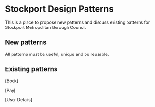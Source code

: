 # Stockport Design Patterns

This is a place to propose new patterns and discuss existing patterns for Stockport Metropolitan Borough Council.

## New patterns


All patterns must be useful, unique and be reusable.

## Existing patterns

[Book]

[Pay]

[User Details]
